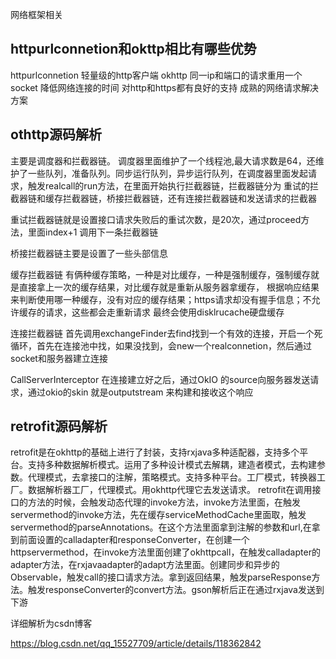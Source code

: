 网络框架相关
## httpurlconnetion和okttp相比有哪些优势 
httpurlconnetion 轻量级的http客户端
okhttp 同一ip和端口的请求重用一个socket 降低网络连接的时间 对http和https都有良好的支持 成熟的网络请求解决方案



## othttp源码解析
主要是调度器和拦截器链。
调度器里面维护了一个线程池,最大请求数是64，还维护了一些队列，准备队列。同步运行队列，异步运行队列，在调度器里面发起请求，触发realcall的run方法，在里面开始执行拦截器链，拦截器链分为 重试的拦截器链和缓存拦截器链，桥接拦截器链，还有连接拦截器链和发送请求的拦截器

重试拦截器链就是设置接口请求失败后的重试次数，是20次，通过proceed方法，里面index+1 调用下一条拦截器链

桥接拦截器链主要是设置了一些头部信息

缓存拦截器链 有俩种缓存策略，一种是对比缓存，一种是强制缓存，强制缓存就是直接拿上一次的缓存结果，对比缓存就是重新从服务器拿缓存，
根据响应结果来判断使用哪一种缓存，没有对应的缓存结果；https请求却没有握手信息；不允许缓存的请求，这些都会走重新请求
最终会使用disklrucache硬盘缓存

连接拦截器链  首先调用exchangeFinder去find找到一个有效的连接，开启一个死循环，首先在连接池中找，如果没找到，会new一个realconnetion，然后通过socket和服务器建立连接 

CallServerInterceptor 在连接建立好之后，通过OkIO 的source向服务器发送请求，通过okio的skin 就是outputstream 来构建和接收这个响应

## retrofit源码解析

retrofit是在okhttp的基础上进行了封装，支持rxjava多种适配器，支持多个平台。支持多种数据解析模式。运用了多种设计模式去解耦，建造者模式，去构建参数。代理模式，去拿接口的注解，策略模式。支持多种平台。工厂模式，转换器工厂。数据解析器工厂，代理模式。用okhttp代理它去发送请求。
retrofit在调用接口的方法的时候，会触发动态代理的invoke方法，invoke方法里面，在触发servermethod的invoke方法，先在缓存serviceMethodCache里面取，触发servermethod的parseAnnotations。在这个方法里面拿到注解的参数和url,在拿到前面设置的calladapter和responseConverter，在创建一个httpservermethod，在invoke方法里面创建了okhttpcall，在触发calladapter的adapter方法，在rxjavaadapter的adapt方法里面。创建同步和异步的Observable，触发call的接口请求方法。拿到返回结果，触发parseResponse方法。触发responseConverter的convert方法。gson解析后正在通过rxjava发送到下游

详细解析为csdn博客

https://blog.csdn.net/qq_15527709/article/details/118362842
